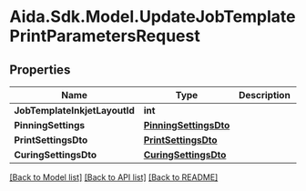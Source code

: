 # Aida.Sdk.Model.UpdateJobTemplatePrintParametersRequest

## Properties

Name | Type | Description | Notes
------------ | ------------- | ------------- | -------------
**JobTemplateInkjetLayoutId** | **int** |  | [optional] 
**PinningSettings** | [**PinningSettingsDto**](PinningSettingsDto.md) |  | [optional] 
**PrintSettingsDto** | [**PrintSettingsDto**](PrintSettingsDto.md) |  | [optional] 
**CuringSettingsDto** | [**CuringSettingsDto**](CuringSettingsDto.md) |  | [optional] 

[[Back to Model list]](../README.md#documentation-for-models) [[Back to API list]](../README.md#documentation-for-api-endpoints) [[Back to README]](../README.md)

